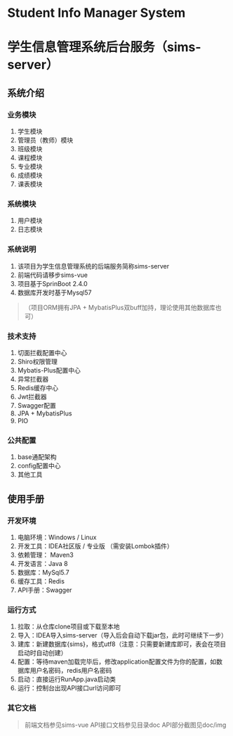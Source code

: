 # Student Info Manager System

# 学生信息管理系统后台服务（sims-server）


## 系统介绍
### 业务模块

1. 学生模块
2. 管理员（教师）模块
3. 班级模块
4. 课程模块
5. 专业模块
6. 成绩模块
7. 课表模块

### 系统模块
1. 用户模块
2. 日志模块

### 系统说明

1. 该项目为学生信息管理系统的后端服务简称sims-server
2. 前端代码请移步sims-vue
3. 项目基于SprinBoot 2.4.0
4. 数据库开发时基于Mysql57
>（项目ORM拥有JPA + MybatisPlus双buff加持，理论使用其他数据库也可）

### 技术支持

1. 切面拦截配置中心
2. Shiro权限管理
3. Mybatis-Plus配置中心
4. 异常拦截器
5. Redis缓存中心
6. Jwt拦截器
7. Swagger配置
8. JPA + MybatisPlus
9. PIO

### 公共配置
1. base通配架构
2. config配置中心
3. 其他工具



## 使用手册
### 开发环境
1. 电脑环境：Windows / Linux
2. 开发工具：IDEA社区版 / 专业版 （需安装Lombok插件）
2. 依赖管理： Maven3
3. 开发语言：Java 8
4. 数据库：MySql5.7
5. 缓存工具：Redis
6. API手册：Swagger 

### 运行方式
1. 拉取：从仓库clone项目或下载至本地
2. 导入：IDEA导入sims-server（导入后会自动下载jar包，此时可继续下一步）
3. 建库：新建数据库{sims}，格式utf8（注意：只需要新建库即可，表会在项目启动时自动创建）
4. 配置：等待maven加载完毕后，修改application配置文件为你的配置，如数据库用户名密码，redis用户名密码
5. 启动：直接运行RunApp.java启动类
6. 运行：控制台出现API接口url访问即可


### 其它文档
> 前端文档参见sims-vue
> API接口文档参见目录doc
> API部分截图见doc/img